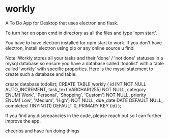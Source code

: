 # workly
A To Do App for Desktop that uses electron and flask.

To turn her on open cmd in directory as all the files and type 'npm start'.

You have to have electron installed for npm start to work. If you don't have electron,
install electron using pip or any online source u find.

Note: Workly stores all your tasks and their 'done' / 'not done' statuses in a mysql
database so ensure you have a database called 'todolist' with a table called 'workly' with specific properties.
Here is the mysql statement to create such a database and table:

create database todolist;
CREATE TABLE workly (
    id INT NOT NULL AUTO_INCREMENT,
    task_text VARCHAR(255) NOT NULL,
    category ENUM('Work', 'Personal', 'Shopping', 'Custom') NOT NULL,
    priority ENUM('Low', 'Medium', 'High') NOT NULL,
    due_date DATE DEFAULT NULL,
    completed TINYINT(1) DEFAULT 0,
    PRIMARY KEY (id)
);

If you find any discrepancies in the code, please reach out so I can further improve the app.

cheerios and have fun doing things


